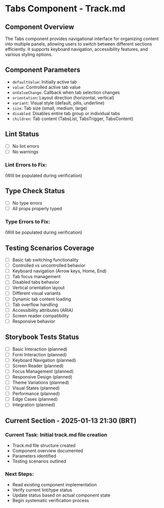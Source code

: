 # Tabs Component - Track.md

## Component Overview

The Tabs component provides navigational interface for organizing content into multiple panels, allowing users to switch between different sections efficiently. It supports keyboard navigation, accessibility features, and various styling options.

## Component Parameters

- `defaultValue`: Initially active tab
- `value`: Controlled active tab value
- `onValueChange`: Callback when tab selection changes
- `orientation`: Layout direction (horizontal, vertical)
- `variant`: Visual style (default, pills, underline)
- `size`: Tab size (small, medium, large)
- `disabled`: Disables entire tab group or individual tabs
- `children`: Tab content (TabsList, TabsTrigger, TabsContent)

## Lint Status

- [ ] No lint errors
- [ ] No warnings

### Lint Errors to Fix:

(Will be populated during verification)

## Type Check Status

- [ ] No type errors
- [ ] All props properly typed

### Type Errors to Fix:

(Will be populated during verification)

## Testing Scenarios Coverage

- [ ] Basic tab switching functionality
- [ ] Controlled vs uncontrolled behavior
- [ ] Keyboard navigation (Arrow keys, Home, End)
- [ ] Tab focus management
- [ ] Disabled tabs behavior
- [ ] Vertical orientation layout
- [ ] Different visual variants
- [ ] Dynamic tab content loading
- [ ] Tab overflow handling
- [ ] Accessibility attributes (ARIA)
- [ ] Screen reader compatibility
- [ ] Responsive behavior

## Storybook Tests Status

- [ ] Basic Interaction (planned)
- [ ] Form Interaction (planned)
- [ ] Keyboard Navigation (planned)
- [ ] Screen Reader (planned)
- [ ] Focus Management (planned)
- [ ] Responsive Design (planned)
- [ ] Theme Variations (planned)
- [ ] Visual States (planned)
- [ ] Performance (planned)
- [ ] Edge Cases (planned)
- [ ] Integration (planned)

## Current Section - 2025-01-13 21:30 (BRT)

### Current Task: Initial track.md file creation

- Track.md file structure created
- Component overview documented
- Parameters identified
- Testing scenarios outlined

### Next Steps:

- Read existing component implementation
- Verify current lint/type status
- Update status based on actual component state
- Begin systematic verification process
